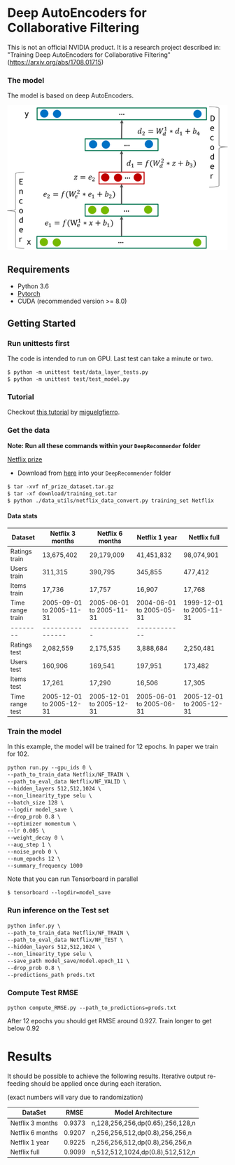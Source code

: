 # Deep AutoEncoders for Collaborative Filtering
This is not an official NVIDIA product. It is a research project described in: "Training Deep AutoEncoders for Collaborative Filtering"(https://arxiv.org/abs/1708.01715)

### The model
The model is based on deep AutoEncoders.

![AutEncoderPic](./AutoEncoder.png)

## Requirements
* Python 3.6
* [Pytorch](http://pytorch.org/)
* CUDA (recommended version >= 8.0)

## Getting Started

### Run unittests first
The code is intended to run on GPU. Last test can take a minute or two.
```
$ python -m unittest test/data_layer_tests.py
$ python -m unittest test/test_model.py
```

### Tutorial
Checkout [this tutorial](https://github.com/miguelgfierro/sciblog_support/blob/master/Intro_to_Recommendation_Systems/Intro_Recommender.ipynb) by [miguelgfierro](https://github.com/miguelgfierro).

### Get the data

**Note: Run all these commands within your `DeepRecommender` folder**

[Netflix prize](http://netflixprize.com/)

* Download from [here](http://academictorrents.com/details/9b13183dc4d60676b773c9e2cd6de5e5542cee9a) into your ```DeepRecommender``` folder
```
$ tar -xvf nf_prize_dataset.tar.gz
$ tar -xf download/training_set.tar
$ python ./data_utils/netflix_data_convert.py training_set Netflix
```

#### Data stats
| Dataset  | Netflix 3 months | Netflix 6 months | Netflix 1 year | Netflix full |
| -------- | ---------------- | ---------------- | ----------- |  ------------ |
| Ratings train | 13,675,402 | 29,179,009 | 41,451,832 | 98,074,901 |
| Users train | 311,315 |390,795  | 345,855 | 477,412 |
| Items train | 17,736 |17,757  | 16,907 | 17,768 |
| Time range train | 2005-09-01 to 2005-11-31 | 2005-06-01 to 2005-11-31 | 2004-06-01 to 2005-05-31 | 1999-12-01 to 2005-11-31
| -------- | ---------------- | ----------- |  ------------ |
| Ratings test | 2,082,559 | 2,175,535  | 3,888,684| 2,250,481 |
| Users test | 160,906 | 169,541  | 197,951| 173,482 |
| Items test | 17,261 | 17,290  | 16,506| 17,305 |
| Time range test | 2005-12-01 to 2005-12-31 | 2005-12-01 to 2005-12-31 | 2005-06-01 to 2005-06-31 | 2005-12-01 to 2005-12-31

### Train the model
In this example, the model will be trained for 12 epochs. In paper we train for 102.
```
python run.py --gpu_ids 0 \
--path_to_train_data Netflix/NF_TRAIN \
--path_to_eval_data Netflix/NF_VALID \
--hidden_layers 512,512,1024 \
--non_linearity_type selu \
--batch_size 128 \
--logdir model_save \
--drop_prob 0.8 \
--optimizer momentum \
--lr 0.005 \
--weight_decay 0 \
--aug_step 1 \
--noise_prob 0 \
--num_epochs 12 \
--summary_frequency 1000
```

Note that you can run Tensorboard in parallel
```
$ tensorboard --logdir=model_save
```

### Run inference on the Test set
```
python infer.py \
--path_to_train_data Netflix/NF_TRAIN \
--path_to_eval_data Netflix/NF_TEST \
--hidden_layers 512,512,1024 \
--non_linearity_type selu \
--save_path model_save/model.epoch_11 \
--drop_prob 0.8 \
--predictions_path preds.txt
```

### Compute Test RMSE
```
python compute_RMSE.py --path_to_predictions=preds.txt
```
After 12 epochs you should get RMSE around 0.927. Train longer to get below 0.92

# Results
It should be possible to achieve the following results. Iterative output re-feeding should be applied
once during each iteration.

(exact numbers will vary due to randomization)

| DataSet | RMSE | Model Architecture |
| -------- | ---------------- | ---------------- |
| Netflix 3 months | 0.9373 | n,128,256,256,dp(0.65),256,128,n |
| Netflix 6 months | 0.9207 | n,256,256,512,dp(0.8),256,256,n |
| Netflix 1 year | 0.9225 | n,256,256,512,dp(0.8),256,256,n |
| Netflix full | 0.9099 | n,512,512,1024,dp(0.8),512,512,n |
